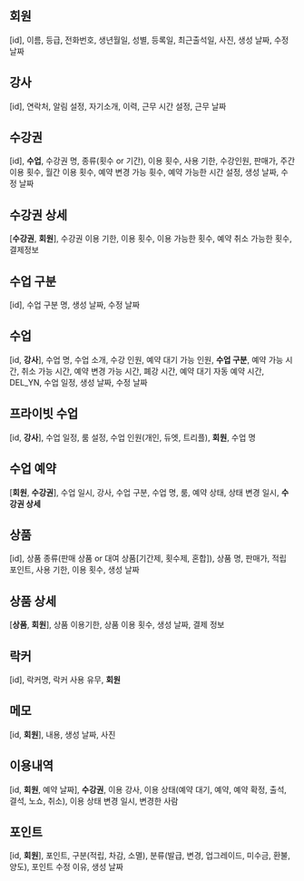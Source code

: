 ## 회원
[id], 이름, 등급, 전화번호, 생년월일, 성별, 
등록일, 최근출석일, 사진, 생성 날짜, 수정 날짜

## 강사
[id], 연락처, 알림 설정, 자기소개, 이력, 근무 시간 설정, 근무 날짜

## 수강권
[id], **수업**, 수강권 명, 종류(횟수 or 기간), 이용 횟수, 사용 기한, 수강인원, 판매가, 주간 이용 횟수, 월간 이용 횟수, 예약 변경 가능 휫수, 예약 가능한 시간 설정, 생성 날짜, 수정 날짜

## 수강권 상세
[**수강권**, **회원**], 수강권 이용 기한, 이용 횟수, 이용 가능한 횟수, 예약 취소 가능한 횟수, 결제정보 

## 수업 구분
[id], 수업 구분 명, 생성 날짜, 수정 날짜

## 수업
[id,  **강사**], 수업 명, 수업 소개, 수강 인원, 예약 대기 가능 인원, **수업 구분**,
예약 가능 시간, 취소 가능 시간, 예약 변경 가능 시간, 폐강 시간, 예약 대기 자동 예약 시간,
DEL_YN, 수업 일정, 생성 날짜, 수정 날짜

## 프라이빗 수업
[id, **강사**], 수업 일정, 룸 설정, 수업 인원(개인, 듀엣, 트리플), **회원**, 수업 명

## 수업 예약
[**회원**, **수강권**], 수업 일시, 강사, 수업 구분, 수업 명, 룸, 예약 상태, 상태 변경 일시, **수강권 상세**



## 상품
[id], 상품 종류(판매 상품 or 대여 상품[기간제, 횟수제, 혼합]), 상품 명, 판매가, 적립 포인트, 사용 기한, 이용 횟수, 생성 날짜

## 상품 상세
[**상품**, **회원**], 상품 이용기한, 상품 이용 횟수, 생성 날짜, 결제 정보


## 락커
[id], 락커명, 락커 사용 유무, **회원**

## 메모
[id, **회원**], 내용, 생성 날짜, 사진


## 이용내역
[id, **회원**, 예약 날짜], **수강권**, 이용 강사, 이용 상태(예약 대기, 예약, 예약 확정, 출석, 결석, 노쇼, 취소), 이용 상태 변경 일시, 변경한 사람

## 포인트
[id, **회원**], 포인트, 구분(적립, 차감, 소멸), 분류(발급, 변경, 업그레이드, 미수금, 환불, 양도), 포인트 수정 이유, 생성 날짜